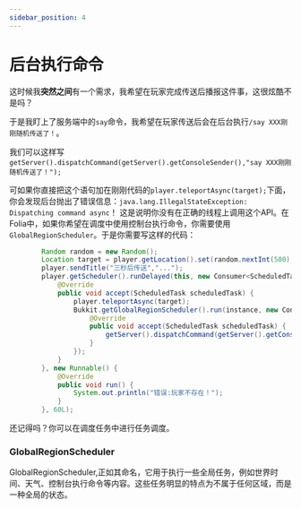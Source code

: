 ```yaml
---
sidebar_position: 4
---
```


# 后台执行命令

这时候我**突然之间**有一个需求，我希望在玩家完成传送后播报这件事，这很炫酷不是吗？

于是我盯上了服务端中的`say`命令，我希望在玩家传送后会在后台执行`/say XXX刚刚随机传送了！`。

我们可以这样写`getServer().dispatchCommand(getServer().getConsoleSender(),"say XXX刚刚随机传送了！");`

可如果你直接把这个语句加在刚刚代码的`player.teleportAsync(target);`下面，你会发现后台抛出了错误信息：`java.lang.IllegalStateException: Dispatching command async`！  这是说明你没有在正确的线程上调用这个API。在Folia中，如果你希望在调度中使用控制台执行命令，你需要使用`GlobalRegionScheduler`。于是你需要写这样的代码：

```java
        Random random = new Random();
        Location target = player.getLocation().set(random.nextInt(500),100,random.nextInt(500));
        player.sendTitle("三秒后传送","...");
        player.getScheduler().runDelayed(this, new Consumer<ScheduledTask>() {
            @Override
            public void accept(ScheduledTask scheduledTask) {
                player.teleportAsync(target);
                Bukkit.getGlobalRegionScheduler().run(instance, new Consumer<ScheduledTask>() {
                    @Override
                    public void accept(ScheduledTask scheduledTask) {
                        getServer().dispatchCommand(getServer().getConsoleSender(),"say "+player.getName()+"刚刚随机传送了！");
                    }
                });
            }
        }, new Runnable() {
            @Override
            public void run() {
                System.out.println("错误:玩家不存在！");
            }
        }, 60L);
```

还记得吗？你可以在调度任务中进行任务调度。

### GlobalRegionScheduler

GlobalRegionScheduler,正如其命名，它用于执行一些全局任务，例如世界时间、天气、控制台执行命令等内容。这些任务明显的特点为不属于任何区域，而是一种全局的状态。

